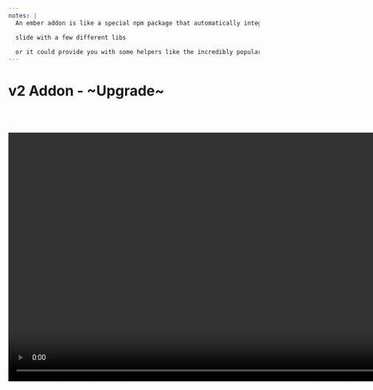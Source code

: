 ```yaml
---
notes: |
  An ember addon is like a special npm package that automatically integrates with your ember app. It can either provide some stuff that your app can make use of, like some components in the case of ember paper or any of the other component libraris out there

  slide with a few different libs

  or it could provide you with some helpers like the incredibly popular ember-truth-thelpers addon. bacically they can provide you anything that you could write in your own app.
---
```


# v2 Addon - ~Upgrade~

<br>
<br>

<video controls data-autoplay loop muted playsinline style="height: 500px;" src="/jump-in.webm"></video>
